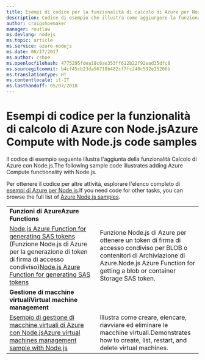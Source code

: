 ```yaml
---
title: Esempi di codice per la funzionalità di calcolo di Azure per Node.js
description: Codice di esempio che illustra come aggiungere la funzionalità di calcolo di Azure con Node.js.
author: craigshoemaker
manager: routlaw
ms.devlang: nodejs
ms.topic: article
ms.service: azure-nodejs
ms.date: 06/17/2017
ms.author: cshoe
ms.openlocfilehash: 4775295fdea18c8ae353ff612b22f92ead35dfc8
ms.sourcegitcommit: b4cf45cb23da56718b482cf7fc240c592e15206b
ms.translationtype: HT
ms.contentlocale: it-IT
ms.lasthandoff: 05/07/2018
---
```

# <a name="azure-compute-with-nodejs-code-samples"></a><span data-ttu-id="ad61c-103">Esempi di codice per la funzionalità di calcolo di Azure con Node.js</span><span class="sxs-lookup"><span data-stu-id="ad61c-103">Azure Compute with Node.js code samples</span></span>

<span data-ttu-id="ad61c-104">Il codice di esempio seguente illustra l'aggiunta della funzionalità Calcolo di Azure con Node.js.</span><span class="sxs-lookup"><span data-stu-id="ad61c-104">The following sample code illustrates adding Azure Compute functionality with Node.js.</span></span>

<span data-ttu-id="ad61c-105">Per ottenere il codice per altre attività, esplorare l'elenco completo di [esempi di Azure per Node.js](https://azure.microsoft.com/resources/samples/?term=nodejs).</span><span class="sxs-lookup"><span data-stu-id="ad61c-105">If you need code for other tasks, you can browse the full list of [Azure Node.js samples](https://azure.microsoft.com/resources/samples/?term=nodejs).</span></span>

| | |
|---|---|
| <span data-ttu-id="ad61c-106">**Funzioni di Azure**</span><span class="sxs-lookup"><span data-stu-id="ad61c-106">**Azure Functions**</span></span> ||
| <span data-ttu-id="ad61c-107">[Node.js Azure Function for generating SAS tokens](https://azure.microsoft.com/resources/samples/functions-node-sas-token/) (Funzione Node.js di Azure per la generazione di token di firma di accesso condiviso)</span><span class="sxs-lookup"><span data-stu-id="ad61c-107">[Node.js Azure Function for generating SAS tokens](https://azure.microsoft.com/resources/samples/functions-node-sas-token/)</span></span> | <span data-ttu-id="ad61c-108">Funzione Node.js di Azure per ottenere un token di firma di accesso condiviso per BLOB o contenitori di Archiviazione di Azure.</span><span class="sxs-lookup"><span data-stu-id="ad61c-108">Node.js Azure Function for getting a blob or container Storage SAS token.</span></span> |
| <span data-ttu-id="ad61c-109">**Gestione di macchine virtuali**</span><span class="sxs-lookup"><span data-stu-id="ad61c-109">**Virtual machine management**</span></span> ||
| [<span data-ttu-id="ad61c-110">Esempio di gestione di macchine virtuali di Azure con Node.js</span><span class="sxs-lookup"><span data-stu-id="ad61c-110">Azure virtual machines management sample with Node.js</span></span>](https://github.com/Azure-Samples/compute-node-manage-vm) | <span data-ttu-id="ad61c-111">Illustra come creare, elencare, riavviare ed eliminare le macchine virtuali.</span><span class="sxs-lookup"><span data-stu-id="ad61c-111">Demonstrates how to create, list, restart, and delete virtual machines.</span></span> |